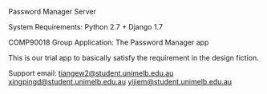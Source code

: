 Password Manager Server

System Requirements: Python 2.7 + Django 1.7

COMP90018 Group Application: The Password Manager app

This is our trial app to basically satisfy the requirement in the design fiction.

Support email: tiangew2@student.unimelb.edu.au xingpingd@student.unimelb.edu.au yijiem@student.unimelb.edu.au
